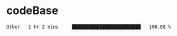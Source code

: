 # codeBase
<!--START_SECTION:waka-->

```txt
Other   1 hr 2 mins     █████████████████████████   100.00 %
```

<!--END_SECTION:waka-->
